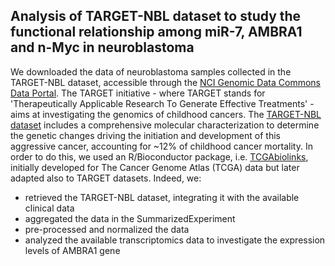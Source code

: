 ## Analysis of TARGET-NBL dataset to study the functional relationship among miR-7, AMBRA1 and n-Myc in neuroblastoma
We downloaded the data of neuroblastoma samples collected in the TARGET-NBL dataset, accessible through the [NCI Genomic Data Commons Data Portal](https://portal.gdc.cancer.gov/). The TARGET initiative - where TARGET stands for 'Therapeutically Applicable Research To Generate Effective Treatments' - aims at investigating the genomics of childhood cancers. The [TARGET-NBL dataset](https://ocg.cancer.gov/programs/target/projects/neuroblastoma) includes a comprehensive molecular characterization to determine the genetic changes driving the initiation and development of this aggressive cancer, accounting for ~12% of childhood cancer mortality.
In order to do this, we used an R/Bioconductor package, i.e. [TCGAbiolinks](https://www.ncbi.nlm.nih.gov/pubmed/26704973), initially developed for The Cancer Genome Atlas (TCGA) data but later adapted also to TARGET datasets.
Indeed, we:
- retrieved the TARGET-NBL dataset, integrating it with the available clinical data
- aggregated the data in the SummarizedExperiment
- pre-processed and normalized the data
- analyzed the available transcriptomics data to investigate the expression levels of AMBRA1 gene
